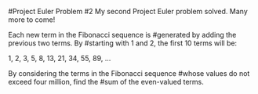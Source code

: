 #Project Euler Problem #2
My second Project Euler problem solved. Many more to come!


Each new term in the Fibonacci sequence is #generated by adding the previous two terms. By #starting with 1 and 2, the first 10 terms will be:

1, 2, 3, 5, 8, 13, 21, 34, 55, 89, ...

By considering the terms in the Fibonacci sequence #whose values do not exceed four million, find the #sum of the even-valued terms.
